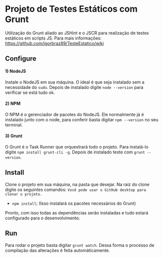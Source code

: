 # Projeto de Testes Estáticos com Grunt
Utilização do Grunt aliado ao JSHint e o JSCR para realização de testes estáticos em scripts JS.
Para mais informações: https://github.com/igorbraz89/TesteEstatico/wiki

## Configure

#### 1) NodeJS
Instale o NodeJS em sua máquina. O ideal é que seja instalado sem a necessidade
do `sudo`. Depois de instalado digite `node --version` para verificar se está
tudo ok.

#### 2) NPM
O NPM é o gerenciador de pacotes do NodeJS. Ele normalmente já é instalado junto
com o node, para conferir basta digitar `npm --version` no seu terminal.

#### 3) Grunt
O Grunt é o Task Runner que orquestrará todo o projeto. Para instalá-lo digite
`npm install grunt-cli -g`. Depois de instalado teste com `grunt --version`.


## Install
Clone o projeto em sua máquina, na pasta que desejar. Na raiz do clone digite
os seguintes comandos:
 `Você pode usar o GitHub desktop para clonar o projeto.`
- `npm install`; (Isso instalará os pacotes necessários do Grunt)

Pronto, com isso todas as dependências serão instaladas e tudo estará
configurado para o desenvolvimento.

## Run
Para rodar o projeto basta digitar `grunt watch`. Dessa forma o processo de compilação das alterações é feita automáticamente.
